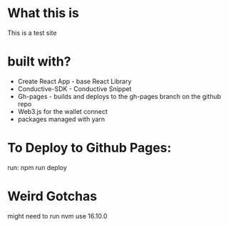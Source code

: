 # What this is
This is a test site

# built with?
- Create React App - base React Library
- Conductive-SDK - Conductive Snippet 
- Gh-pages - builds and deploys to the gh-pages branch on the github repo
- Web3.js for the wallet connect
- packages managed with yarn

# To Deploy to Github Pages:
run:
npm run deploy

# Weird Gotchas
might need to run nvm use 16.10.0
